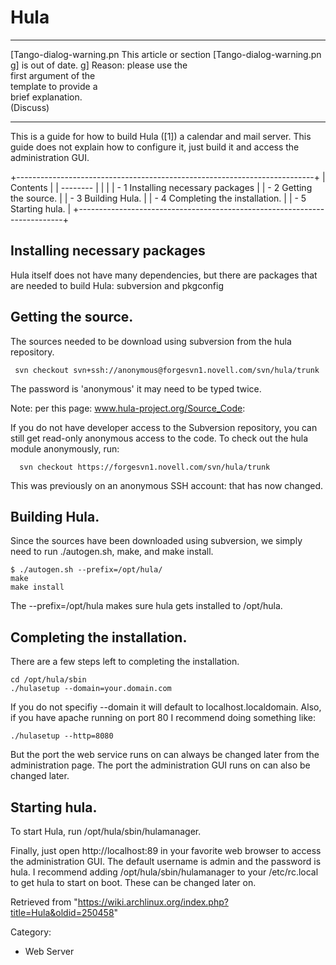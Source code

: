 Hula
====

  ------------------------ ------------------------ ------------------------
  [Tango-dialog-warning.pn This article or section  [Tango-dialog-warning.pn
  g]                       is out of date.          g]
                           Reason: please use the   
                           first argument of the    
                           template to provide a    
                           brief explanation.       
                           (Discuss)                
  ------------------------ ------------------------ ------------------------

This is a guide for how to build Hula ([1]) a calendar and mail server.
This guide does not explain how to configure it, just build it and
access the administration GUI.

+--------------------------------------------------------------------------+
| Contents                                                                 |
| --------                                                                 |
|                                                                          |
| -   1 Installing necessary packages                                      |
| -   2 Getting the source.                                                |
| -   3 Building Hula.                                                     |
| -   4 Completing the installation.                                       |
| -   5 Starting hula.                                                     |
+--------------------------------------------------------------------------+

Installing necessary packages
-----------------------------

Hula itself does not have many dependencies, but there are packages that
are needed to build Hula: subversion and pkgconfig

Getting the source.
-------------------

The sources needed to be download using subversion from the hula
repository.

     svn checkout svn+ssh://anonymous@forgesvn1.novell.com/svn/hula/trunk

The password is 'anonymous' it may need to be typed twice.

Note: per this page: www.hula-project.org/Source_Code:

If you do not have developer access to the Subversion repository, you
can still get read-only anonymous access to the code. To check out the
hula module anonymously, run:

      svn checkout https://forgesvn1.novell.com/svn/hula/trunk

This was previously on an anonymous SSH account: that has now changed.

Building Hula.
--------------

Since the sources have been downloaded using subversion, we simply need
to run ./autogen.sh, make, and make install.

    $ ./autogen.sh --prefix=/opt/hula/
    make
    make install

The --prefix=/opt/hula makes sure hula gets installed to /opt/hula.

Completing the installation.
----------------------------

There are a few steps left to completing the installation.

    cd /opt/hula/sbin
    ./hulasetup --domain=your.domain.com

If you do not specifiy --domain it will default to
localhost.localdomain. Also, if you have apache running on port 80 I
recommend doing something like:

    ./hulasetup --http=8080

But the port the web service runs on can always be changed later from
the administration page. The port the administration GUI runs on can
also be changed later.

Starting hula.
--------------

To start Hula, run /opt/hula/sbin/hulamanager.

Finally, just open http://localhost:89 in your favorite web browser to
access the administration GUI. The default username is admin and the
password is hula. I recommend adding /opt/hula/sbin/hulamanager to your
/etc/rc.local to get hula to start on boot. These can be changed later
on.

Retrieved from
"https://wiki.archlinux.org/index.php?title=Hula&oldid=250458"

Category:

-   Web Server
